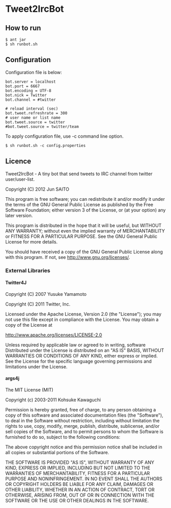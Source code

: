 Tweet2IrcBot
============

How to run
----------

    $ ant jar
    $ sh runbot.sh

Configuration
-------------
Configuration file is below:

    bot.server = localhost
    bot.port = 6667
    bot.encoding = UTF-8
    bot.nick = Twitter
    bot.channel = #twitter

    # reload interval (sec)
    bot.tweet.refreshrate = 300
    # user name or list name
    bot.tweet.source = twitter
    #bot.tweet.source = twitter/team

To apply configuration file, use -c command line option.

    $ sh runbot.sh -c config.properties

Licence
-------
Tweet2IrcBot - A tiny bot that send tweets to IRC channel from twitter user/user-list.

Copyright (C) 2012 Jun SAITO

This program is free software; you can redistribute it and/or modify
it under the terms of the GNU General Public License as published by
the Free Software Foundation; either version 3 of the License, or (at
your option) any later version.

This program is distributed in the hope that it will be useful, but
WITHOUT ANY WARRANTY; without even the implied warranty of
MERCHANTABILITY or FITNESS FOR A PARTICULAR PURPOSE. See the GNU
General Public License for more details.

You should have received a copy of the GNU General Public License
along with this program. If not, see <http://www.gnu.org/licenses/>.

### External Libraries
#### Twitter4J
Copyright (C) 2007 Yusuke Yamamoto

Copyright (C) 2011 Twitter, Inc.

Licensed under the Apache License, Version 2.0 (the "License"); you
may not use this file except in compliance with the License.  You may
obtain a copy of the License at

  http://www.apache.org/licenses/LICENSE-2.0

Unless required by applicable law or agreed to in writing, software
Distributed under the License is distributed on an "AS IS" BASIS,
WITHOUT WARRANTIES OR CONDITIONS OF ANY KIND, either express or
implied.  See the License for the specific language governing
permissions and limitations under the License.

#### args4j 
The MIT License (MIT)

Copyright (c) 2003-2011 Kohsuke Kawaguchi

Permission is hereby granted, free of charge, to any person obtaining
a copy of this software and associated documentation files (the
"Software"), to deal in the Software without restriction, including
without limitation the rights to use, copy, modify, merge, publish,
distribute, sublicense, and/or sell copies of the Software, and to
permit persons to whom the Software is furnished to do so, subject to
the following conditions:

The above copyright notice and this permission notice shall be
included in all copies or substantial portions of the Software.

THE SOFTWARE IS PROVIDED "AS IS", WITHOUT WARRANTY OF ANY KIND,
EXPRESS OR IMPLIED, INCLUDING BUT NOT LIMITED TO THE WARRANTIES OF
MERCHANTABILITY, FITNESS FOR A PARTICULAR PURPOSE AND
NONINFRINGEMENT. IN NO EVENT SHALL THE AUTHORS OR COPYRIGHT HOLDERS BE
LIABLE FOR ANY CLAIM, DAMAGES OR OTHER LIABILITY, WHETHER IN AN ACTION
OF CONTRACT, TORT OR OTHERWISE, ARISING FROM, OUT OF OR IN CONNECTION
WITH THE SOFTWARE OR THE USE OR OTHER DEALINGS IN THE SOFTWARE.

